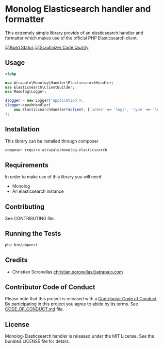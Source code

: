 Monolog Elasticsearch handler and formatter
===========================================

This extremely simple library provide of an elasticsearch handler and formatter which makes use of the official PHP
Elasticsearch client.

[![Build Status](https://travis-ci.org/atrapalo/monolog-elasticsearch.svg?branch=master)](https://travis-ci.org/atrapalo/monolog-elasticsearch) [![Scrutinizer Code Quality](https://scrutinizer-ci.com/g/atrapalo/monolog-elasticsearch/badges/quality-score.png?b=master)](https://scrutinizer-ci.com/g/atrapalo/monolog-elasticsearch/?branch=master)

## Usage

```php
<?php

use Atrapalo\Monolog\Handler\ElasticsearchHandler;
use Elasticsearch\ClientBuilder;
use Monolog\Logger;

$logger = new Logger('application');
$logger->pushHandler(
    new ElasticsearchHandler($client, ['index' => 'logs', 'type' => 'log'])
);

```

## Installation

This library can be installed through composer

```sh
composer require atrapalo/monolog-elasticsearch
``` 

## Requirements

In order to make use of this library you will need

* Monolog
* An elasticsearch instance

## Contributing

See CONTRIBUTING file.

## Running the Tests

```bash
php bin/phpunit
```

## Credits

* Christian Soronellas <christian.soronellas@atrapalo.com>

## Contributor Code of Conduct

Please note that this project is released with a [Contributor Code of Conduct](http://contributor-covenant.org/). By 
participating in this project you agree to abide by its terms. See [CODE_OF_CONDUCT.md](CODE_OF_CONDUCT.md) file.

## License

Monolog-Elasticsearch handler is released under the MIT License. See the bundled LICENSE file for details.

